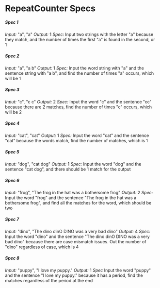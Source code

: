 # RepeatCounter Specs

##### Spec 1

*Input:* "a", "a"
*Output:* 1
*Spec:* Input two strings with the letter "a" because they match, and the number of times the first "a" is found in the second, or 1

##### Spec 2

*Input:* "a", "a b"
*Output:* 1
*Spec:* Input the word string with "a" and the sentence string with "a b", and find the number of times "a" occurs, which will be 1

##### Spec 3

*Input:* "c", "c c"
*Output:* 2
*Spec:* Input the word "c" and the sentence "cc" because there are 2 matches, find the number of times "c" occurs, which will be 2

##### Spec 4

*Input:* "cat", "cat"
*Output:* 1
*Spec:* Input the word "cat" and the sentence "cat" because the words match, find the number of matches, which is 1

##### Spec 5

*Input:* "dog", "cat dog"
*Output:* 1
*Spec:* Input the word "dog" and the sentence "cat dog", and there should be 1 match for the output

##### Spec 6

*Input:* "frog", "The frog in the hat was a bothersome frog"
*Output:* 2
*Spec:* Input the word "frog" and the sentence "The frog in the hat was a bothersome frog", and find all the matches for the word, which should be two

##### Spec 7

*Input:* "dino", "The dino dinO DINO was a very bad dino"
*Output:* 4
*Spec:* Input the word "dino" and the sentence "The dino dinO DINO was a very bad dino" because there are case mismatch issues. Out the number of "dino" regardless of case, which is 4

##### Spec 8

*Input:* "puppy", "I love my puppy."
*Output:* 1
*Spec* Input the word "puppy" and the sentence "I love my puppy." because it has a period, find the matches regardless of the period at the end
